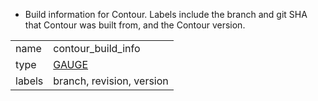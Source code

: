 * Build information for Contour. Labels include the branch and git SHA that Contour was built from, and the Contour version.

| | |
| - | - |
| name | contour_build_info |
| type | [GAUGE](https://prometheus.io/docs/concepts/metric_types/#gauge) |
| labels | branch, revision, version |

